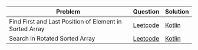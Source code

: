 | Problem                                                 | Question                                                                                          | Solution                    |
| ------------------------------------------------------- | ------------------------------------------------------------------------------------------------- | --------------------------- |
| Find First and Last Position of Element in Sorted Array | [Leetcode](https://leetcode.com/problemsfind-first-and-last-position-of-element-in-sorted-array/) | [Kotlin](../leetcode/34.kt) |
| Search in Rotated Sorted Array                          | [Leetcode](https://leetcode.com/problems/search-in-rotated-sorted-array/)                         | [Kotlin](../leetcode/33.kt) |